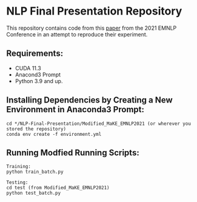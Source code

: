 # NLP Final Presentation Repository
This repository contains code from this [paper](https://arxiv.org/pdf/2010.06196.pdf "paper") from the 2021 EMNLP Conference in an attempt to reproduce their experiment.
## Requirements:
* CUDA 11.3
* Anacond3 Prompt
* Python 3.9 and up.
## Installing Dependencies by Creating a New Environment in Anaconda3 Prompt:
```
cd */NLP-Final-Presentation/Modified_MaKE_EMNLP2021 (or wherever you stored the repository)
conda env create -f environment.yml
```
## Running Modfied Running Scripts:
```
Training: 
python train_batch.py

Testing: 
cd test (from Modified_MaKE_EMNLP2021)
python test_batch.py
```

